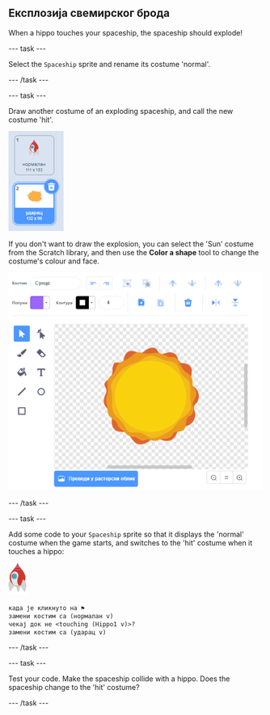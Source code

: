 ## Експлозија свемирског брода

When a hippo touches your spaceship, the spaceship should explode!

\--- task \---

Select the `Spaceship` sprite and rename its costume 'normal'.

\--- /task \---

\--- task \---

Draw another costume of an exploding spaceship, and call the new costume 'hit'.

![снимак екрана](images/invaders-spaceship-costumes.png)

If you don't want to draw the explosion, you can select the 'Sun' costume from the Scratch library, and then use the **Color a shape** tool to change the costume's colour and face.

![снимак екрана](images/invaders-sun.png)

\--- /task \---

\--- task \---

Add some code to your `Spaceship` sprite so that it displays the 'normal' costume when the game starts, and switches to the 'hit' costume when it touches a hippo:

![лик ракете](images/rocket-sprite.png)

```blocks3
када је кликнуто на ⚑
замени костим са (нормалан v)
чекај док не <touching (Hippo1 v)>?
замени костим са (ударац v)
```

\--- /task \---

\--- task \---

Test your code. Make the spaceship collide with a hippo. Does the spaceship change to the 'hit' costume?

\--- /task \---